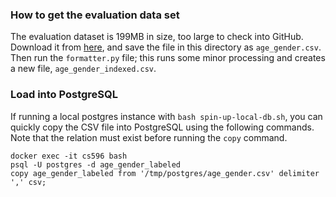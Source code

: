 ### How to get the evaluation data set
The evaluation dataset is 199MB in size, too large to check into GitHub.  
Download it from [here](https://www.kaggle.com/datasets/nipunarora8/age-gender-and-ethnicity-face-data-csv/data), and save the file in this directory as `age_gender.csv`.  
Then run the `formatter.py` file; this runs some minor processing and creates a new file, `age_gender_indexed.csv`.  

### Load into PostgreSQL

If running a local postgres instance with `bash spin-up-local-db.sh`, you can quickly copy the CSV file into PostgreSQL using the following commands. Note that the relation must exist before running the `copy` command.  

    docker exec -it cs596 bash
    psql -U postgres -d age_gender_labeled
    copy age_gender_labeled from '/tmp/postgres/age_gender.csv' delimiter ',' csv;